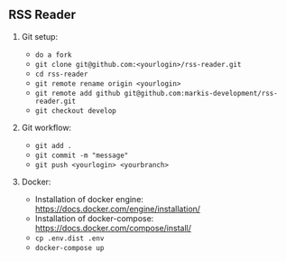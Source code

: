 RSS Reader
---

1. Git setup:
    * `do a fork`
    * `git clone git@github.com:<yourlogin>/rss-reader.git`
    * `cd rss-reader`
    * `git remote rename origin <yourlogin>`
    * `git remote add github git@github.com:markis-development/rss-reader.git`
    * `git checkout develop`

2. Git workflow:
    * `git add .`
    * `git commit -m "message"`
    * `git push <yourlogin> <yourbranch>`

3. Docker:
    * Installation of docker engine: https://docs.docker.com/engine/installation/
    * Installation of docker-compose: https://docs.docker.com/compose/install/
    * `cp .env.dist .env`
    * `docker-compose up`
